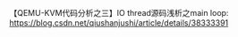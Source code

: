 
【QEMU-KVM代码分析之三】IO thread源码浅析之main loop: https://blog.csdn.net/qiushanjushi/article/details/38333391